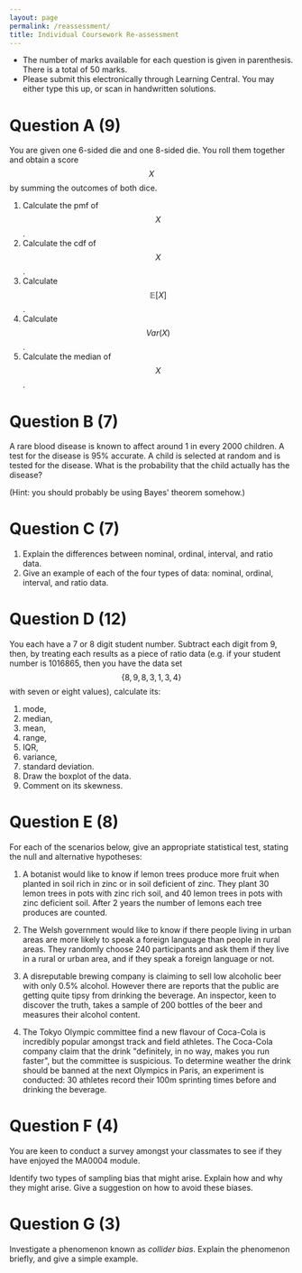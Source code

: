 ```yaml
---
layout: page
permalink: /reassessment/
title: Individual Coursework Re-assessment
---
```


+ The number of marks available for each question is given in parenthesis. There is a total of 50 marks.
+ Please submit this electronically through Learning Central. You may either type this up, or scan in handwritten solutions.

Question A (9)
==============

You are given one 6-sided die and one 8-sided die.
You roll them together and obtain a score $$X$$ by summing the outcomes of both dice.

1. Calculate the pmf of $$X$$.
2. Calculate the cdf of $$X$$.
3. Calculate $$\mathbb{E}[X]$$.
4. Calculate $$Var(X)$$.
5. Calculate the median of $$X$$.

Question B (7)
==============

A rare blood disease is known to affect around 1 in every 2000 children.
A test for the disease is 95% accurate.
A child is selected at random and is tested for the disease. What is the probability that the child actually has the disease?

(Hint: you should probably be using Bayes' theorem somehow.)

Question C (7)
==============

1. Explain the differences between nominal, ordinal, interval, and ratio data.
2. Give an example of each of the four types of data: nominal, ordinal, interval, and ratio data.

Question D (12)
===============

You each have a 7 or 8 digit student number. Subtract each digit from 9, then, by treating each results as a piece of ratio data (e.g. if your student number is 1016865, then you have the data set $$\{8, 9, 8, 3, 1, 3, 4\}$$ with seven or eight values), calculate its:

1. mode,
2. median,
3. mean,
4. range,
5. IQR,
6. variance,
7. standard deviation.
8. Draw the boxplot of the data.
9. Comment on its skewness.

Question E (8)
==============

For each of the scenarios below, give an appropriate statistical test, stating the null and alternative hypotheses:

1. A botanist would like to know if lemon trees produce more fruit when planted in soil rich in zinc or in soil deficient of zinc. They plant 30 lemon trees in pots with zinc rich soil, and 40 lemon trees in pots with zinc deficient soil. After 2 years the number of lemons each tree produces are counted.

2. The Welsh government would like to know if there people living in urban areas are more likely to speak a foreign language than people in rural areas. They randomly choose 240 participants and ask them if they live in a rural or urban area, and if they speak a foreign language or not.

3. A disreputable brewing company is claiming to sell low alcoholic beer with only 0.5% alcohol. However there are reports that the public are getting quite tipsy from drinking the beverage. An inspector, keen to discover the truth, takes a sample of 200 bottles of the beer and measures their alcohol content.

4. The Tokyo Olympic committee find a new flavour of Coca-Cola is incredibly popular amongst track and field athletes. The Coca-Cola company claim that the drink "definitely, in no way, makes you run faster", but the committee is suspicious. To determine weather the drink should be banned at the next Olympics in Paris, an experiment is conducted: 30 athletes record their 100m sprinting times before and drinking the beverage.

Question F (4)
==============

You are keen to conduct a survey amongst your classmates to see if they have enjoyed the MA0004 module.

Identify two types of sampling bias that might arise.
Explain how and why they might arise.
Give a suggestion on how to avoid these biases.


Question G (3)
==============

Investigate a phenomenon known as *collider bias*. Explain the phenomenon briefly, and give a simple example.
